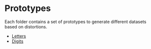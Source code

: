 # Prototypes

Each folder contains a set of prototypes to generate different datasets based on distortions.

* [Letters](./Letters/README.md)
* [Digits](./Digits/README.md)
